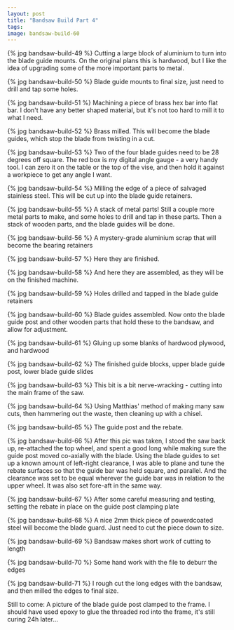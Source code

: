 ```yaml
---
layout: post
title: "Bandsaw Build Part 4"
tags:
image: bandsaw-build-60
---
```

{% jpg bandsaw-build-49 %} Cutting a large block of aluminium to turn into the blade guide mounts. On the original plans this is hardwood, but I like the idea of upgrading some of the more important parts to metal.

{% jpg bandsaw-build-50 %} Blade guide mounts to final size, just need to drill and tap some holes.

{% jpg bandsaw-build-51 %} Machining a piece of brass hex bar into flat bar. I don't have any better shaped material, but it's not too hard to mill it to what I need.

{% jpg bandsaw-build-52 %} Brass milled. This will become the blade guides, which stop the blade from twisting in a cut.

{% jpg bandsaw-build-53 %} Two of the four blade guides need to be 28 degrees off square. The red box is my digital angle gauge - a very handy tool. I can zero it on the table or the top of the vise, and then hold it against a workpiece to get any angle I want.

{% jpg bandsaw-build-54 %} Milling the edge of a piece of salvaged stainless steel. This will be cut up into the blade guide retainers.

{% jpg bandsaw-build-55 %} A stack of metal parts! Still a couple more metal parts to make, and some holes to drill and tap in these parts. Then a stack of wooden parts, and the blade guides will be done.

{% jpg bandsaw-build-56 %} A mystery-grade aluminium scrap that will become the bearing retainers

{% jpg bandsaw-build-57 %} Here they are finished.

{% jpg bandsaw-build-58 %} And here they are assembled, as they will be on the finished machine.

{% jpg bandsaw-build-59 %} Holes drilled and tapped in the blade guide retainers

{% jpg bandsaw-build-60 %} Blade guides assembled. Now onto the blade guide post and other wooden parts that hold these to the bandsaw, and allow for adjustment.

{% jpg bandsaw-build-61 %} Gluing up some blanks of hardwood plywood, and hardwood

{% jpg bandsaw-build-62 %} The finished guide blocks, upper blade guide post, lower blade guide slides

{% jpg bandsaw-build-63 %} This bit is a bit nerve-wracking - cutting into the main frame of the saw. 

{% jpg bandsaw-build-64 %} Using Matthias' method of making many saw cuts, then hammering out the waste, then cleaning up with a chisel.

{% jpg bandsaw-build-65 %} The guide post and the rebate.

{% jpg bandsaw-build-66 %} After this pic was taken, I stood the saw back up, re-attached the top wheel, and spent a good long while making sure the guide post moved co-axially with the blade. Using the blade guides to set up a known amount of left-right clearance, I was able to plane and tune the rebate surfaces so that the guide bar was held square, and parallel. And the clearance was set to be equal wherever the guide bar was in relation to the upper wheel. It was also set fore-aft in the same way.

{% jpg bandsaw-build-67 %} After some careful measuring and testing, setting the rebate in place on the guide post clamping plate

{% jpg bandsaw-build-68 %} A nice 2mm thick piece of powerdcoated steel will become the blade guard. Just need to cut the piece down to size.

{% jpg bandsaw-build-69 %} Bandsaw makes short work of cutting to length

{% jpg bandsaw-build-70 %} Some hand work with the file to deburr the edges

{% jpg bandsaw-build-71 %} I rough cut the long edges with the bandsaw, and then milled the edges to final size.

Still to come: A picture of the blade guide post clamped to the frame. I should have used epoxy to glue the threaded rod into the frame, it's still curing 24h later...
